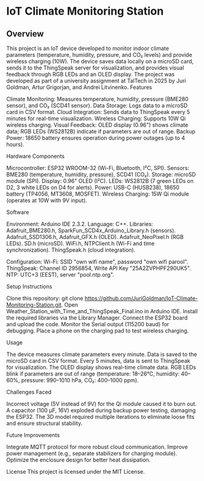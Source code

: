 # IoT Climate Monitoring Station
## Overview
This project is an IoT device developed to monitor indoor climate parameters (temperature, humidity, pressure, and CO₂ levels) and provide wireless charging (10W). The device saves data locally on a microSD card, sends it to the ThingSpeak server for visualization, and provides visual feedback through RGB LEDs and an OLED display.
The project was developed as part of a university assignment at TalTech in 2025 by Juri Goldman, Artur Grigorjan, and Andrei Litvinenko.
Features

Climate Monitoring: Measures temperature, humidity, pressure (BME280 sensor), and CO₂ (SCD41 sensor).
Data Storage: Logs data to a microSD card in CSV format.
Cloud Integration: Sends data to ThingSpeak every 5 minutes for real-time visualization.
Wireless Charging: Supports 10W Qi wireless charging.
Visual Feedback: OLED display (0.96") shows climate data; RGB LEDs (WS2812B) indicate if parameters are out of range.
Backup Power: 18650 battery ensures operation during power outages (up to 4 hours).

Hardware Components

Microcontroller: ESP32 WROOM-32 (Wi-Fi, Bluetooth, I²C, SPI).
Sensors: BME280 (temperature, humidity, pressure), SCD41 (CO₂).
Storage: microSD module (SPI).
Display: 0.96" OLED (I²C).
LEDs: WS2812B (7 green LEDs on D2, 3 white LEDs on D4 for alerts).
Power: USB-C (HUSB238), 18650 battery (TP4056, MT3608, MOSFET).
Wireless Charging: 15W Qi module (operates at 10W with 9V input).

Software

Environment: Arduino IDE 2.3.2.
Language: C++.
Libraries:
Adafruit_BME280.h, SparkFun_SCD4x_Arduino_Library.h (sensors).
Adafruit_SSD1306.h, Adafruit_GFX.h (OLED).
Adafruit_NeoPixel.h (RGB LEDs).
SD.h (microSD).
WiFi.h, NTPClient.h (Wi-Fi and time synchronization).
ThingSpeak.h (cloud integration).


Configuration:
Wi-Fi: SSID "own wifi name", password "own wifi parool".
ThingSpeak: Channel ID 2956854, Write API Key "25A2ZVPHPF290UK5".
NTP: UTC+3 (EEST), server "pool.ntp.org".



Setup Instructions

Clone this repository: git clone https://github.com/JuriGoldman/IoT-Climate-Monitoring-Station.git.
Open Weather_Station_with_Time_and_ThingSpeak_Final.ino in Arduino IDE.
Install the required libraries via the Library Manager.
Connect the ESP32 board and upload the code.
Monitor the Serial output (115200 baud) for debugging.
Place a phone on the charging pad to test wireless charging.

Usage

The device measures climate parameters every minute.
Data is saved to the microSD card in CSV format.
Every 5 minutes, data is sent to ThingSpeak for visualization.
The OLED display shows real-time climate data.
RGB LEDs blink if parameters are out of range (temperature: 18–26°C, humidity: 40–60%, pressure: 990–1010 hPa, CO₂: 400–1000 ppm).

Challenges Faced

Incorrect voltage (5V instead of 9V) for the Qi module caused it to burn out.
A capacitor (100 µF, 16V) exploded during backup power testing, damaging the ESP32.
The 3D model required multiple iterations to eliminate loose fits and ensure structural stability.

Future Improvements

Integrate MQTT protocol for more robust cloud communication.
Improve power management (e.g., separate stabilizers for charging module).
Optimize the enclosure design for better heat dissipation.

License
This project is licensed under the MIT License.
